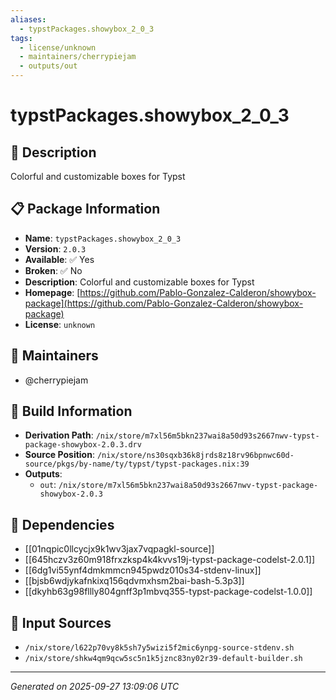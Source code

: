 ```yaml
---
aliases:
  - typstPackages.showybox_2_0_3
tags:
  - license/unknown
  - maintainers/cherrypiejam
  - outputs/out
---
```


# typstPackages.showybox_2_0_3

## 📝 Description

Colorful and customizable boxes for Typst

## 📋 Package Information

- **Name**: `typstPackages.showybox_2_0_3`
- **Version**: `2.0.3`
- **Available**: ✅ Yes
- **Broken**: ✅ No
- **Description**: Colorful and customizable boxes for Typst
- **Homepage**: [https://github.com/Pablo-Gonzalez-Calderon/showybox-package](https://github.com/Pablo-Gonzalez-Calderon/showybox-package)
- **License**: `unknown`
## 👥 Maintainers

- @cherrypiejam


## 🔧 Build Information

- **Derivation Path**: `/nix/store/m7xl56m5bkn237wai8a50d93s2667nwv-typst-package-showybox-2.0.3.drv`
- **Source Position**: `/nix/store/ns30sqxb36k8jrds8z18rv96bpnwc60d-source/pkgs/by-name/ty/typst/typst-packages.nix:39`
- **Outputs**:
  - `out`:  `/nix/store/m7xl56m5bkn237wai8a50d93s2667nwv-typst-package-showybox-2.0.3`

## 🔗 Dependencies

- [[01nqpic0llcycjx9k1wv3jax7vqpagkl-source]]
- [[645hczv3z60m918frxzksp4k4kvvs19j-typst-package-codelst-2.0.1]]
- [[6dg1vi55ynf4dmkmmcn945pwdz010s34-stdenv-linux]]
- [[bjsb6wdjykafnkixq156qdvmxhsm2bai-bash-5.3p3]]
- [[dkyhb63g98fllly804gnff3p1mbvq355-typst-package-codelst-1.0.0]]

## 📁 Input Sources

- `/nix/store/l622p70vy8k5sh7y5wizi5f2mic6ynpg-source-stdenv.sh`
- `/nix/store/shkw4qm9qcw5sc5n1k5jznc83ny02r39-default-builder.sh`

---
*Generated on 2025-09-27 13:09:06 UTC*
